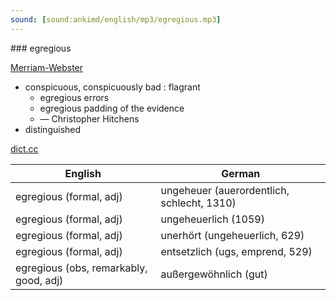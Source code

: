 ```yaml
---
sound: [sound:ankimd/english/mp3/egregious.mp3]
---
```


\### egregious

[Merriam-Webster](https://www.merriam-webster.com/dictionary/egregious)

- conspicuous, conspicuously bad : flagrant
    - egregious errors
    - egregious padding of the evidence
    - — Christopher Hitchens
- distinguished

[dict.cc](https://www.dict.cc/egregious)

| English        | German       |
| -------------- | ------------ |
| egregious (formal, adj) | ungeheuer (auerordentlich, schlecht, 1310) |
| egregious (formal, adj) | ungeheuerlich (1059) |
| egregious (formal, adj) | unerhört (ungeheuerlich, 629) |
| egregious (formal, adj) | entsetzlich (ugs, emprend, 529) |
| egregious (obs, remarkably, good, adj) | außergewöhnlich (gut) |
